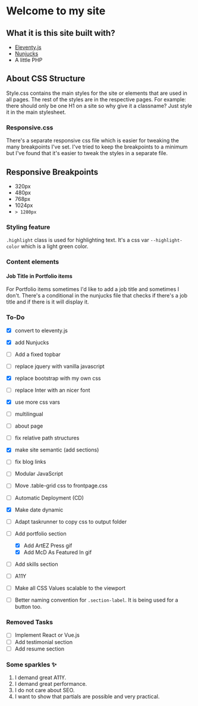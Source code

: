 # Welcome to my site

## What it is this site built with?
- [Eleventy.js](https://www.11ty.dev)
- [Nunjucks](https://github.com/mozilla/nunjucks)
- A little PHP

## About CSS Structure
Style.css contains the main styles for the site or elements that are used in all pages. The rest of the styles are in the respective pages.
For example: there should only be one H1 on a site so why give it a classname? Just style it in the main stylesheet.

### Responsive.css
There's a separate responsive css file which is easier for tweaking the many breakpoints I've set. I've tried to keep the breakpoints to a minimum but I've found that it's easier to tweak the styles in a separate file.

## Responsive Breakpoints
- 320px
- 480px
- 768px
- 1024px
- `> 1280px`

### Styling feature
`.highlight` class is used for highlighting text. It's a css var `--highlight-color` which is a light green color.

### Content elements
#### Job Title in Portfolio items
For Portfolio items sometimes I'd like to add a job title and sometimes I don't. There's a conditional in the nunjucks file that checks if there's a job title and if there is it will display it.

### To-Do
- [x] convert to eleventy.js
- [x] add Nunjucks
- [ ] Add a fixed topbar
- [ ] replace jquery with vanilla javascript
- [x] replace bootstrap with my own css
- [ ] replace Inter with an nicer font
- [x] use more css vars
- [ ] multilingual
- [ ] about page
- [ ] fix relative path structures
- [x] make site semantic (add sections)
- [ ] fix blog links
- [ ] Modular JavaScript
- [ ] Move .table-grid css to frontpage.css
- [ ] Automatic Deployment (CD)
- [x] Make date dynamic
- [ ] Adapt taskrunner to copy css to output folder
- [ ] Add portfolio section
    - [x] Add ArtEZ Press gif
    - [x] Add McD As Featured In gif
- [ ] Add skills section
- [ ] A11Y
- [ ] Make all CSS Values scalable to the viewport
- [ ] Better naming convention for `.section-label`. It is being used for a button too.


### Removed Tasks
- [ ] Implement React or Vue.js
- [ ] Add testimonial section
- [ ] Add resume section

### Some sparkles ✨
1. I demand great A11Y.
2. I demand great performance.
3. I do not care about SEO.
4. I want to show that partials are possible and very practical.
